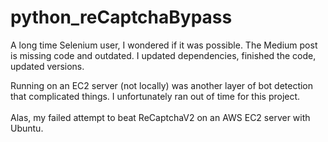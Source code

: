# python_reCaptchaBypass


A long time Selenium user, I wondered if it was possible. The Medium post is missing code and outdated. I  updated dependencies, finished the code, updated versions. 

Running on an EC2 server (not locally) was another layer of bot detection that complicated things. I unfortunately ran out of time for this project. 
<br />
<br />
Alas, my failed attempt to beat ReCaptchaV2 on an AWS EC2 server with Ubuntu. 


